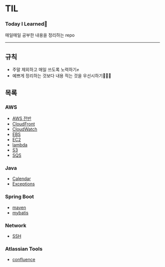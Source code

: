 # TIL

### Today I Learned🌷
매일매일 공부한 내용을 정리하는 repo

---

## 규칙
* 주말 제외하고 매일 쓰도록 노력하기✊
* 예쁘게 정리하는 것보다 내용 적는 것을 우선시하기👩🏻‍💻

## 목록

### AWS
* [AWS 전반](/aws/aws.md)
* [CloudFront](/aws/cloudfront.md)
* [CloudWatch](/aws/cloudwatch.md)
* [EBS](/aws/ebs.md)
* [EC2](/aws/ec2.md)
* [lambda](/aws/lambda.md)
* [S3](/aws/s3.md)
* [SQS](/aws/sqs.md)

### Java
* [Calendar](/java/calendar.md)
* [Exceptions](/java/exceptions.md)

### Spring Boot
* [maven](/spring-boot/maven.md)
* [mybatis](/spring-boot/mybatis.md)

### Network
* [SSH](/network/ssh.md)

### Atlassian Tools
* [confluence](/atlassian/confluence.md)